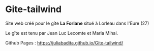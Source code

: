 # Gite-tailwind
Site web créé pour le gîte **La Forlane** situé à Lorleau dans l'Eure (27)

Le gîte est tenu par Jean Luc Lecomte et Maria Mihai.

Github Pages : https://juliabadita.github.io/Gite-tailwind/
